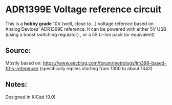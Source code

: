 # ADR1399E Voltage reference circuit

This is a **hobby grade** 10V (well, close to...) voltage refernce based on Analog Devices' ADR1399E reference.
It can be powered with either 5V USB (using a boost switching regulator) , or a 5S Li-Ion pack (or equivalent)

## Source:
Mostly based on: https://www.eevblog.com/forum/metrology/lm399-based-10-v-reference/ (specifically replies starting from 1300 to about 1343)

## Notes:
Designed in KiCad (9.0)
